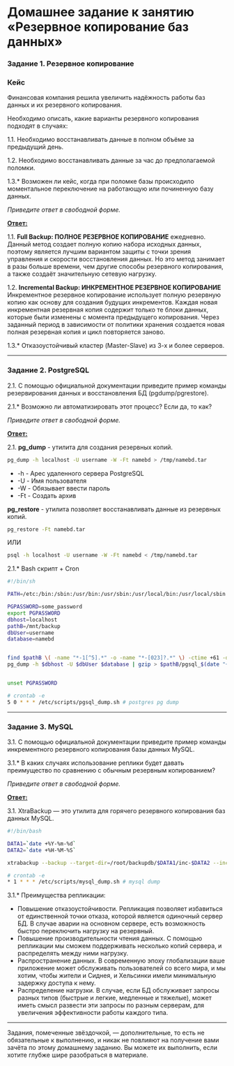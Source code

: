 # Домашнее задание к занятию «Резервное копирование баз данных»

### Задание 1. Резервное копирование

### Кейс
Финансовая компания решила увеличить надёжность работы баз данных и их резервного копирования. 

Необходимо описать, какие варианты резервного копирования подходят в случаях: 

1.1. Необходимо восстанавливать данные в полном объёме за предыдущий день.

1.2. Необходимо восстанавливать данные за час до предполагаемой поломки.

1.3.* Возможен ли кейс, когда при поломке базы происходило моментальное переключение на работающую или починенную базу данных.

*Приведите ответ в свободной форме.*


<ins>**Ответ:**</ins>

1.1. **Full Backup: ПОЛНОЕ РЕЗЕРВНОЕ КОПИРОВАНИЕ** ежедневно. Данный метод создает полную копию набора исходных данных, поэтому является лучшим вариантом защиты с точки зрения управления и скорости восстановления данных. Но это метод занимает в разы больше времени, чем другие способы резервного копирования, а также создаёт значительную сетевую нагрузку.

1.2. **Incremental Backup: ИНКРЕМЕНТНОЕ РЕЗЕРВНОЕ КОПИРОВАНИЕ** Инкрементное резервное копирование использует полную резервную копию как основу для создания будущих инкрементов. Каждая новая инкрементная резервная копия содержит только те блоки данных, которые были изменены с момента предыдущего копирования. Через заданный период в зависимости от политики хранения создается новая полная резервная копия и цикл повторяется заново.

1.3.* Отказоустойчивый кластер (Master-Slave) из 3-х и более серверов.


---

### Задание 2. PostgreSQL

2.1. С помощью официальной документации приведите пример команды резервирования данных и восстановления БД (pgdump/pgrestore).

2.1.* Возможно ли автоматизировать этот процесс? Если да, то как?

*Приведите ответ в свободной форме.*



<ins>**Ответ:**</ins>

2.1. 
**pg_dump** - утилита для создания резервных копий.
```Bash
pg_dump -h localhost -U username -W -Ft namebd > /tmp/namebd.tar
```
* -h - Арес удаленного сервера PostgreSQL
* -U - Имя пользователя
* -W - Обязывает ввести пароль
* -Ft - Cоздать архив

**pg_restore** - утилита позволяет восстанавливать данные из резервных копий.
```Bash
pg_restore -Ft namebd.tar
```
ИЛИ
```Bash
psql -h localhost -U username -W -Ft namebd < /tmp/namebd.tar
```

2.1.* Bash скрипт + Cron
```Bash
#!/bin/sh

PATH=/etc:/bin:/sbin:/usr/bin:/usr/sbin:/usr/local/bin:/usr/local/sbin

PGPASSWORD=some_password
export PGPASSWORD
dbhost=localhost
pathB=/mnt/backup
dbUser=username
database=namebd


find $pathB \( -name "*-1[^5].*" -o -name "*-[023]?.*" \) -ctime +61 -delete
pg_dump -h $dbhost -U $dbUser $database | gzip > $pathB/pgsql_$(date "+%Y-%m-%d").sql.gz


unset PGPASSWORD
```

```Bash
# crontab -e
5 0 * * * /etc/scripts/pgsql_dump.sh # postgres pg dump
```

---

### Задание 3. MySQL

3.1. С помощью официальной документации приведите пример команды инкрементного резервного копирования базы данных MySQL. 

3.1.* В каких случаях использование реплики будет давать преимущество по сравнению с обычным резервным копированием?

*Приведите ответ в свободной форме.*



<ins>**Ответ:**</ins>

3.1. XtraBackup — это утилита для горячего резервного копирования баз данных MySQL.
```Bash
#!/bin/bash

DATA1=`date +%Y-%m-%d`
DATA2=`date +%H-%M-%S`

xtrabackup --backup --target-dir=/root/backupdb/$DATA1/inc-$DATA2 --incremental-basedir=/root/backupdb/$DATA1/full
```

```Bash
# crontab -e
* 1 * * * /etc/scripts/mysql_dump.sh # mysql dump
```

3.1.* Преимущества репликации:
* Повышение отказоустойчивости. Репликация позволяет избавиться от единственной точки отказа, которой является одиночный сервер БД. В случае аварии на основном сервере, есть возможность быстро переключить нагрузку на резервный.
* Повышение производительности чтения данных. С помощью репликации мы сможем поддерживать несколько копий сервера, и распределять между ними нагрузку.
* Распространение данных. В современную эпоху глобализации ваше приложение может обслуживать пользователей со всего мира, и мы хотим, чтобы жители и Сиднея, и Хельсинки имели минимальную задержку доступа к нему.
* Распределение нагрузки. В случае, если БД обслуживает запросы разных типов (быстрые и легкие, медленные и тяжелые), может иметь смысл развести эти запросы по разным серверам, для увеличения эффективности работы каждого типа.

---

Задания, помеченные звёздочкой, — дополнительные, то есть не обязательные к выполнению, и никак не повлияют на получение вами зачёта по этому домашнему заданию. Вы можете их выполнить, если хотите глубже шире разобраться в материале.
